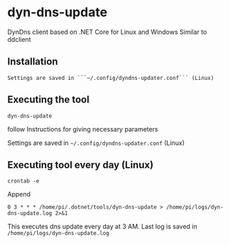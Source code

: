# dyn-dns-update
DynDns client based on .NET Core for Linux and Windows
Similar to ddclient

## Installation
```
Settings are saved in ```~/.config/dyndns-updater.conf``` (Linux)
```

## Executing the tool
```
dyn-dns-update
``` 

follow Instructions for giving necessary parameters

Settings are saved in ```~/.config/dyndns-updater.conf``` (Linux)

## Executing tool every day (Linux)

```
crontab -e
```

Append

```
0 3 * * * /home/pi/.dotnet/tools/dyn-dns-update > /home/pi/logs/dyn-dns-update.log 2>&1
```

This executes dns update every day at 3 AM. Last log is saved in ```/home/pi/logs/dyn-dns-update.log```
